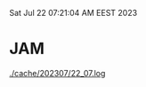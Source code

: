Sat Jul 22 07:21:04 AM EEST 2023
# JAM
<a href='./cache/202307/22_07.log'>./cache/202307/22_07.log</a>
